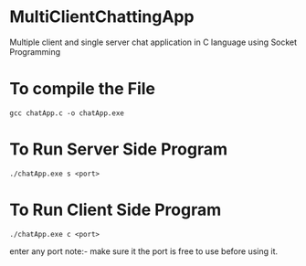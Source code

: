 # MultiClientChattingApp
Multiple client and single server chat application in C language using Socket Programming

# To compile the File
```
gcc chatApp.c -o chatApp.exe
```

# To Run Server Side Program
```
./chatApp.exe s <port>
```

# To Run Client Side Program
```
./chatApp.exe c <port>
```

<port> enter any port 
note:- make sure it the port is free to use before using it.
